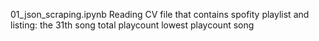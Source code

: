01_json_scraping.ipynb Reading CV file that contains spofity playlist and listing:
the 31th song
total playcount
lowest playcount song
